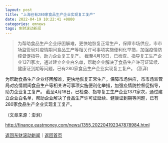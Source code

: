 ```yaml
---
layout: post
title: "上海已有280家食品生产企业实现复工复产"
date: 2022-04-19 10:22:41 +0800
categories: emnews
tags: 东财滚动新闻
---
```

> 为帮助食品生产企业纾困解难，更快地恢复正常生产，保障市场供应，市市场监管局对疫情期间食品生产等相关许可事项实施便利化举措，加强疫情防控督促指导，助力企业复工复产。 截至4月18日，已检查、指导复工生产企业1371家次，通过建立企业白名单，帮助企业解决了食品生产许可证延续、健康证到期等问题，已有280家食品生产企业实现复工复产。 (澎湃)

<p>为帮助食品生产企业纾困解难，更快地恢复正常生产，保障市场供应，市市场监管局对疫情期间食品生产等相关许可事项实施便利化举措，加强疫情防控督促指导，助力企业复工复产。 截至4月18日，已检查、指导复工生产企业1371家次，通过建立企业白名单，帮助企业解决了食品生产许可证延续、健康证到期等问题，已有280家食品生产企业实现复工复产。</p><p class="em_media">（文章来源：澎湃）</p>

<http://finance.eastmoney.com/news/1355,202204192347878984.html>

[返回东财滚动新闻](//finews.withounder.com/emnews/)｜[返回首页](//finews.withounder.com/)
